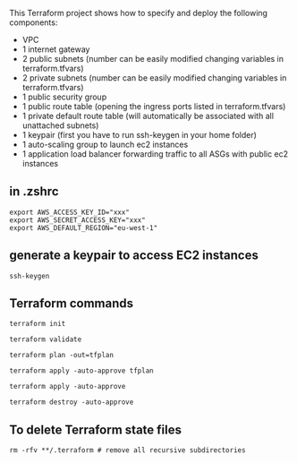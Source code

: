 This Terraform project shows how to specify and deploy the following components:
+ VPC
+ 1 internet gateway
+ 2 public subnets (number can be easily modified changing variables in terraform.tfvars)
+ 2 private subnets (number can be easily modified changing variables in terraform.tfvars)
+ 1 public security group
+ 1 public route table (opening the ingress ports listed in terraform.tfvars)
+ 1 private default route table (will automatically be associated with all unattached subnets)
+ 1 keypair (first you have to run ssh-keygen in your home folder)
+ 1 auto-scaling group to launch ec2 instances
+ 1 application load balancer forwarding traffic to all ASGs with public ec2 instances

## in .zshrc

    export AWS_ACCESS_KEY_ID="xxx"
    export AWS_SECRET_ACCESS_KEY="xxx"
    export AWS_DEFAULT_REGION="eu-west-1"

## generate a keypair to access EC2 instances

    ssh-keygen

## Terraform commands
    
    terraform init
    
    terraform validate
    
    terraform plan -out=tfplan
    
    terraform apply -auto-approve tfplan
    
    terraform apply -auto-approve
    
    terraform destroy -auto-approve

## To delete Terraform state files
    rm -rfv **/.terraform # remove all recursive subdirectories
    